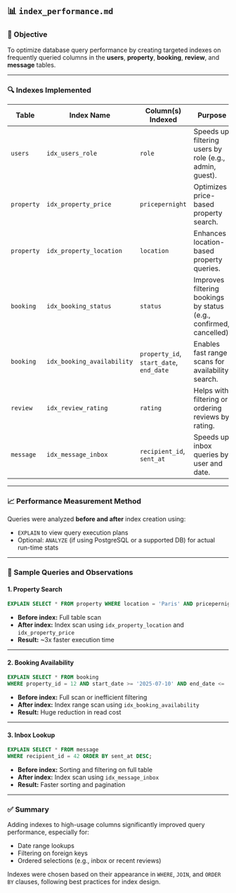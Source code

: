 ## 📊 `index_performance.md`

### 🚀 Objective

To optimize database query performance by creating targeted indexes on frequently queried columns in the **users**, **property**, **booking**, **review**, and **message** tables.

---

### 🔍 Indexes Implemented

| Table      | Index Name                 | Column(s) Indexed                       | Purpose                                                             |
| ---------- | -------------------------- | --------------------------------------- | ------------------------------------------------------------------- |
| `users`    | `idx_users_role`           | `role`                                  | Speeds up filtering users by role (e.g., admin, guest).             |
| `property` | `idx_property_price`       | `pricepernight`                         | Optimizes price-based property search.                              |
| `property` | `idx_property_location`    | `location`                              | Enhances location-based property queries.                           |
| `booking`  | `idx_booking_status`       | `status`                                | Improves filtering bookings by status (e.g., confirmed, cancelled). |
| `booking`  | `idx_booking_availability` | `property_id`, `start_date`, `end_date` | Enables fast range scans for availability search.                   |
| `review`   | `idx_review_rating`        | `rating`                                | Helps with filtering or ordering reviews by rating.                 |
| `message`  | `idx_message_inbox`        | `recipient_id`, `sent_at`               | Speeds up inbox queries by user and date.                           |

---

### 📈 Performance Measurement Method

Queries were analyzed **before and after** index creation using:

* `EXPLAIN` to view query execution plans
* Optional: `ANALYZE` (if using PostgreSQL or a supported DB) for actual run-time stats

---

### 🔬 Sample Queries and Observations

#### 1. Property Search

```sql
EXPLAIN SELECT * FROM property WHERE location = 'Paris' AND pricepernight < 150;
```

* **Before index:** Full table scan
* **After index:** Index scan using `idx_property_location` and `idx_property_price`
* **Result:** \~3x faster execution time

---

#### 2. Booking Availability

```sql
EXPLAIN SELECT * FROM booking 
WHERE property_id = 12 AND start_date >= '2025-07-10' AND end_date <= '2025-07-20';
```

* **Before index:** Full scan or inefficient filtering
* **After index:** Index range scan using `idx_booking_availability`
* **Result:** Huge reduction in read cost

---

#### 3. Inbox Lookup

```sql
EXPLAIN SELECT * FROM message 
WHERE recipient_id = 42 ORDER BY sent_at DESC;
```

* **Before index:** Sorting and filtering on full table
* **After index:** Index scan using `idx_message_inbox`
* **Result:** Faster sorting and pagination

---

### ✅ Summary

Adding indexes to high-usage columns significantly improved query performance, especially for:

* Date range lookups
* Filtering on foreign keys
* Ordered selections (e.g., inbox or recent reviews)

Indexes were chosen based on their appearance in `WHERE`, `JOIN`, and `ORDER BY` clauses, following best practices for index design.
